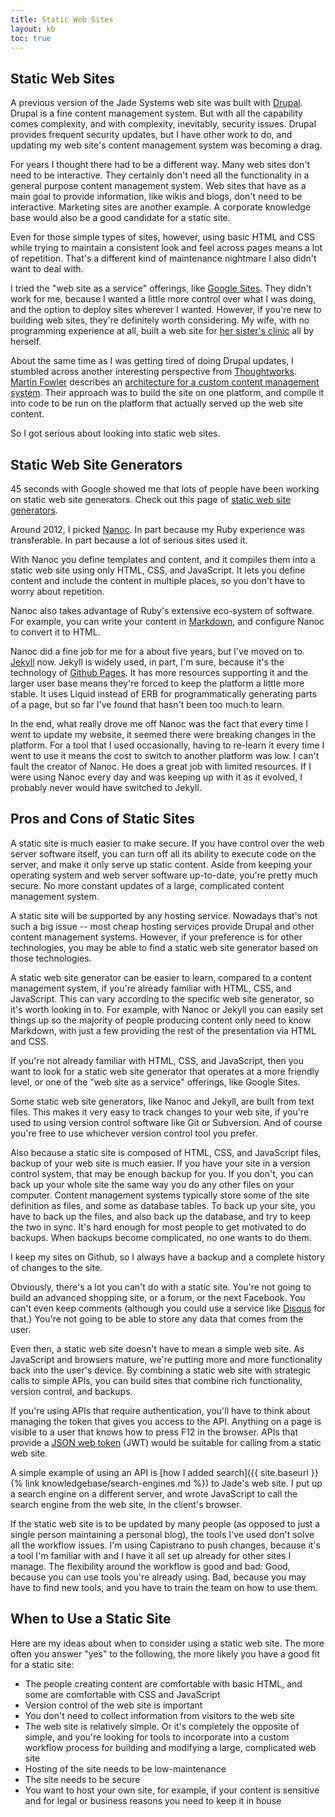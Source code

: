 ```yaml
---
title: Static Web Sites
layout: kb
toc: true
---
```


## Static Web Sites

A previous version of the Jade Systems web site was built with [Drupal](http://drupal.org). Drupal is a fine content management system. But with all the capability comes complexity, and with complexity, inevitably, security issues. Drupal provides frequent security updates, but I have other work to do, and updating my web site's content management system was becoming a drag.

For years I thought there had to be a different way. Many web sites don't need to be interactive. They certainly don't need all the functionality in a general purpose content management system. Web sites that have as a main goal to provide information, like wikis and blogs, don't need to be interactive. Marketing sites are another example. A corporate knowledge base would also be a good candidate for a static site.

Even for those simple types of sites, however, using basic HTML and CSS while trying to maintain a consistent look and feel across pages means a lot of repetition. That's a different kind of maintenance nightmare I also didn't want to deal with.

I tried the "web site as a service" offerings, like [Google Sites](https://sites.google.com). They didn't work for me, because I wanted a little more control over what I was doing, and the option to deploy sites wherever I wanted. However, if you're new to building web sites, they're definitely worth considering. My wife, with no programming experience at all, built a web site for [her sister's clinic](https://sites.google.com/site/veterinariasantarita/) all by herself.

About the same time as I was getting tired of doing Drupal updates, I stumbled across another interesting perspective from [Thoughtworks](http://thoughtworks.com). [Martin Fowler](http://martinfowler.com) describes an [architecture for a custom content management system](http://martinfowler.com/articles/two-stack-cms/). Their approach was to build the site on one platform, and compile it into code to be run on the platform that actually served up the web site content.

So I got serious about looking into static web sites.

## Static Web Site Generators

45 seconds with Google showed me that lots of people have been working on static web site generators. Check out this page of [static web site generators](https://www.staticgen.com/).

Around 2012, I picked [Nanoc](http://nanoc.ns). In part because my Ruby experience was transferable. In part because a lot of serious sites used it.

With Nanoc you define templates and content, and it compiles them into a static web site using only HTML, CSS, and JavaScript. It lets you define content and include the content in multiple places, so you don't have to worry about repetition.

Nanoc also takes advantage of Ruby's extensive eco-system of software. For example, you can write your content in [Markdown](http://http://daringfireball.net/projects/markdown/), and configure Nanoc to convert it to HTML.

Nanoc did a fine job for me for a about five years, but I've moved on to [Jekyll](https://jekyllrb.com/) now. Jekyll is widely used, in part, I'm sure, because it's the technology of [Github Pages](https://pages.github.com/). It has more resources supporting it and the larger user base means they're forced to keep the platform a little more stable. It uses Liquid instead of ERB for programmatically generating parts of a page, but so far I've found that hasn't been too much to learn.

In the end, what really drove me off Nanoc was the fact that every time I went to update my website, it seemed there were breaking changes in the platform. For a tool that I used occasionally, having to re-learn it every time I went to use it means the cost to switch to another platform was low. I can't fault the creator of Nanoc. He does a great job with limited resources. If I were using Nanoc every day and was keeping up with it as it evolved, I probably never would have switched to Jekyll.

## Pros and Cons of Static Sites

A static site is much easier to make secure. If you have control over the web server software itself, you can turn off all its ability to execute code on the server, and make it only serve up static content. Aside from keeping your operating system and web server software up-to-date, you're pretty much secure. No more constant updates of a large, complicated content management system.

A static site will be supported by any hosting service. Nowadays that's not such a big issue -- most cheap hosting services provide Drupal and other content management systems. However, if your preference is for other technologies, you may be able to find a static web site generator based on those technologies.

A static web site generator can be easier to learn, compared to a content management system, if you're already familiar with HTML, CSS, and JavaScript. This can vary according to the specific web site generator, so it's worth looking in to. For example, with Nanoc or Jekyll you can easily set things up so the majority of people producing content only need to know Markdown, with just a few providing the rest of the presentation via HTML and CSS.

If you're not already familiar with HTML, CSS, and JavaScript, then you want to look for a static web site generator that operates at a more friendly level, or one of the "web site as a service" offerings, like Google Sites.

Some static web site generators, like Nanoc and Jekyll, are built from text files. This makes it very easy to track changes to your web site, if you're used to using version control software like Git or Subversion. And of course you're free to use whichever version control tool you prefer.

Also because a static site is composed of HTML, CSS, and JavaScript files, backup of your web site is much easier. If you have your site in a version control system, that may be enough backup for you. If you don't, you can back up your whole site the same way you do any other files on your computer. Content management systems typically store some of the site definition as files, and some as database tables. To back up your site, you have to back up the files, and also back up the database, and try to keep the two in sync. It's hard enough for most people to get motivated to do backups. When backups become complicated, no one wants to do them.

I keep my sites on Github, so I always have a backup and a complete history of changes to the site.

Obviously, there's a lot you can't do with a static site. You're not going to build an advanced shopping site, or a forum, or the next Facebook. You can't even keep comments (although you could use a service like [Disqus](https://disqus.com/) for that.) You're not going to be able to store any data that comes from the user.

Even then, a static web site doesn't have to mean a simple web site. As JavaScript and browsers mature, we're putting more and more functionality back into the user's device. By combining a static web site with strategic calls to simple APIs, you can build sites that combine rich functionality, version control, and backups.

If you're using APIs that require authentication, you'll have to think about managing the token that gives you access to the API. Anything on a page is visible to a user that knows how to press F12 in the browser. APIs that provide a [JSON web token](https://en.wikipedia.org/wiki/JSON_Web_Token) (JWT) would be suitable for calling from a static web site.

A simple example of using an API is [how I added search]({{ site.baseurl }}{% link knowledgebase/search-engines.md %}) to Jade's web site. I put up a search engine on a different server, and wrote JavaScript to call the search engine from the web site, in the client's browser.

If the static web site is to be updated by many people (as opposed to just a single person maintaining a personal blog), the tools I've used don't solve all the workflow issues. I'm using Capistrano to push changes, because it's a tool I'm familiar with and I have it all set up already for other sites I manage. The flexibility around the workflow is good and bad: Good, because you can use tools you're already using. Bad, because you may have to find new tools, and you have to train the team on how to use them.

## When to Use a Static Site

Here are my ideas about when to consider using a static web site. The more often you answer "yes" to the following, the more likely you have a good fit for a static site:

* The people creating content are comfortable with basic HTML, and some are comfortable with CSS and JavaScript
* Version control of the web site is important
* You don't need to collect information from visitors to the web site
* The web site is relatively simple. Or it's completely the opposite of simple, and you're looking for tools to incorporate into a custom workflow process for building and modifying a large, complicated web site
* Hosting of the site needs to be low-maintenance
* The site needs to be secure
* You want to host your own site, for example, if your content is sensitive and for legal or business reasons you need to keep it in house
